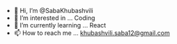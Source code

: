 - 👋 Hi, I’m @SabaKhubashvili
- 👀 I’m interested in ... Coding
- 🌱 I’m currently learning ... React
- 📫 How to reach me ... khubashvili.saba12@gmail.com
